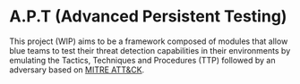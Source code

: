 # A.P.T (Advanced Persistent Testing)
This project (WIP) aims to be a framework composed of modules that allow blue teams to test their threat detection capabilities in their environments by emulating the Tactics, Techniques and Procedures (TTP) followed by an adversary based on [MITRE ATT&amp;CK](https://attack.mitre.org/).
